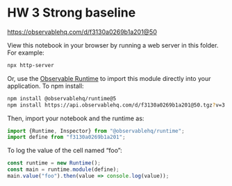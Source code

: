 # HW 3 Strong baseline

https://observablehq.com/d/f3130a0269b1a201@50

View this notebook in your browser by running a web server in this folder. For
example:

~~~sh
npx http-server
~~~

Or, use the [Observable Runtime](https://github.com/observablehq/runtime) to
import this module directly into your application. To npm install:

~~~sh
npm install @observablehq/runtime@5
npm install https://api.observablehq.com/d/f3130a0269b1a201@50.tgz?v=3
~~~

Then, import your notebook and the runtime as:

~~~js
import {Runtime, Inspector} from "@observablehq/runtime";
import define from "f3130a0269b1a201";
~~~

To log the value of the cell named “foo”:

~~~js
const runtime = new Runtime();
const main = runtime.module(define);
main.value("foo").then(value => console.log(value));
~~~
